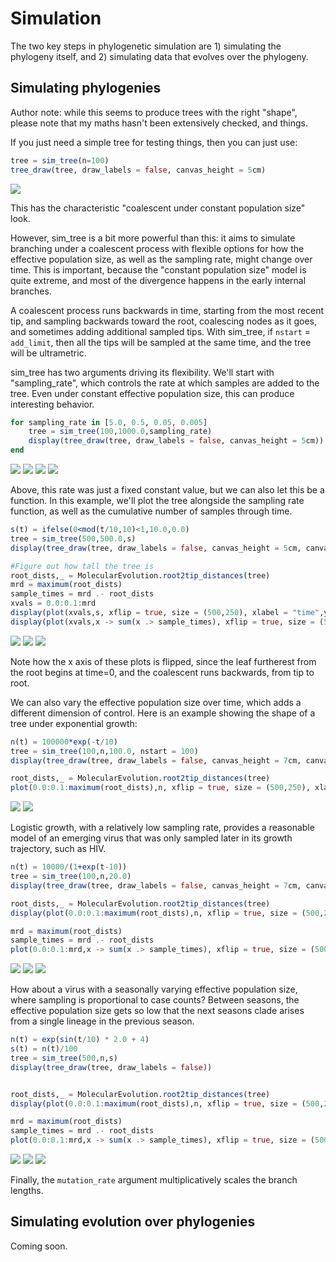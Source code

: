 # Simulation

The two key steps in phylogenetic simulation are 1) simulating the phylogeny itself, and 2) simulating data that evolves over the phylogeny.

## Simulating phylogenies

Author note: while this seems to produce trees with the right "shape", please note that my maths hasn't been extensively checked, and things.

If you just need a simple tree for testing things, then you can just use:

```julia
tree = sim_tree(n=100)
tree_draw(tree, draw_labels = false, canvas_height = 5cm)
```
![](constant_pop_simple.svg)

This has the characteristic "coalescent under constant population size" look.

However, sim_tree is a bit more powerful than this: it aims to simulate branching under a coalescent process with flexible options for how the effective population size, as well as the sampling rate, might change over time. This is important, because the "constant population size" model is quite extreme, and most of the divergence happens in the early internal branches.

A coalescent process runs backwards in time, starting from the most recent tip, and sampling backwards toward the root, coalescing nodes as it goes, and sometimes adding additional sampled tips. With sim_tree, if `nstart` = `add_limit`, then all the tips will be sampled at the same time, and the tree will be ultrametric.

sim_tree has two arguments driving its flexibility. We'll start with "sampling_rate", which controls the rate at which samples are added to the tree. Even under constant effective population size, this can produce interesting behavior.

```julia
for sampling_rate in [5.0, 0.5, 0.05, 0.005]
    tree = sim_tree(100,1000.0,sampling_rate)
    display(tree_draw(tree, draw_labels = false, canvas_height = 5cm))
end
```
![](constant_Ne_samp_rate_5.0.svg)
![](constant_Ne_samp_rate_0.5.svg)
![](constant_Ne_samp_rate_0.05.svg)
![](constant_Ne_samp_rate_0.005.svg)

Above, this rate was just a fixed constant value, but we can also let this be a function. In this example, we'll plot the tree alongside the sampling rate function, as well as the cumulative number of samples through time.

```julia
s(t) = ifelse(0<mod(t/10,10)<1,10.0,0.0)
tree = sim_tree(500,500.0,s)
display(tree_draw(tree, draw_labels = false, canvas_height = 5cm, canvas_width = 23cm))

#Figure out how tall the tree is
root_dists,_ = MolecularEvolution.root2tip_distances(tree)
mrd = maximum(root_dists)
sample_times = mrd .- root_dists
xvals = 0.0:0.1:mrd
display(plot(xvals,s, xflip = true, size = (500,250), xlabel = "time",ylabel = "sampling rate", legend = :none))
display(plot(xvals,x -> sum(x .> sample_times), xflip = true, size = (500,250), xlabel = "time",ylabel = "cumulative samples", legend = :none))
```
![](stepwise_sampling_tree.svg)
![](stepwise_sampling_sampling_rate.svg)
![](stepwise_sampling_cum_samps.svg)

Note how the x axis of these plots is flipped, since the leaf furtherest from the root begins at time=0, and the coalescent runs backwards, from tip to root.

We can also vary the effective population size over time, which adds a different dimension of control. Here is an example showing the shape of a tree under exponential growth:

```julia
n(t) = 100000*exp(-t/10)
tree = sim_tree(100,n,100.0, nstart = 100)
display(tree_draw(tree, draw_labels = false, canvas_height = 7cm, canvas_width = 23cm))

root_dists,_ = MolecularEvolution.root2tip_distances(tree)
plot(0.0:0.1:maximum(root_dists),n, xflip = true, size = (500,250), xlabel = "time",ylabel = "effective population size", legend = :none)
```
![](exp_growth_tree.svg)
![](exp_growth_popsize.svg)

Logistic growth, with a relatively low sampling rate, provides a reasonable model of an emerging virus that was only sampled later in its growth trajectory, such as HIV.

```julia
n(t) = 10000/(1+exp(t-10))
tree = sim_tree(100,n,20.0)
display(tree_draw(tree, draw_labels = false, canvas_height = 7cm, canvas_width = 23cm))

root_dists,_ = MolecularEvolution.root2tip_distances(tree)
display(plot(0.0:0.1:maximum(root_dists),n, xflip = true, size = (500,250), xlabel = "time",ylabel = "effective population size", legend = :none))

mrd = maximum(root_dists)
sample_times = mrd .- root_dists
plot(0.0:0.1:mrd,x -> sum(x .> sample_times), xflip = true, size = (500,250), xlabel = "time",ylabel = "cumulative samples", legend = :none)
```
![](logistic_growth_tree.svg)
![](logistic_growth_popsize.svg)
![](logistic_growth_cum_samps.svg)

How about a virus with a seasonally varying effective population size, where sampling is proportional to case counts? Between seasons, the effective population size gets so low that the next seasons clade arises from a single lineage in the previous season.

```julia
n(t) = exp(sin(t/10) * 2.0 + 4)
s(t) = n(t)/100
tree = sim_tree(500,n,s)
display(tree_draw(tree, draw_labels = false))


root_dists,_ = MolecularEvolution.root2tip_distances(tree)
display(plot(0.0:0.1:maximum(root_dists),n, xflip = true, size = (500,250), xlabel = "time",ylabel = "effective population size", legend = :none))

mrd = maximum(root_dists)
sample_times = mrd .- root_dists
plot(0.0:0.1:mrd,x -> sum(x .> sample_times), xflip = true, size = (500,250), xlabel = "time",ylabel = "cumulative samples", legend = :none)
```
![](seasonal_tree.svg)
![](seasonal_popsize.svg)
![](seasonal_cum_samps.svg)

Finally, the `mutation_rate` argument multiplicatively scales the branch lengths.

## Simulating evolution over phylogenies

Coming soon.